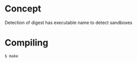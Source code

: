 # Concept

Detection of digest has executable name to detect sandboxes

# Compiling

```bash
$ make
```